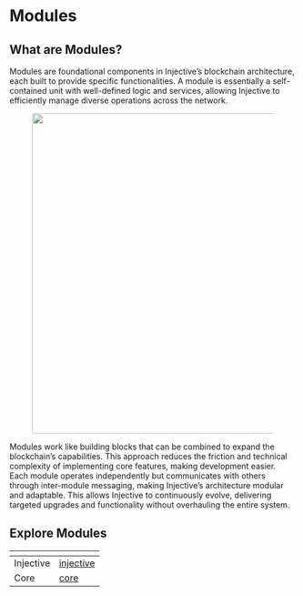 # Modules

## What are Modules?[​](https://docs.injective.network/learn/introduction#what-is-injective)

Modules are foundational components in Injective’s blockchain architecture, each built to provide specific functionalities. A module is essentially a self-contained unit with well-defined logic and services, allowing Injective to efficiently manage diverse operations across the network.

<figure><img src="https://lh7-rt.googleusercontent.com/docsz/AD_4nXemhQaBIt08mqak4lODzMNP73IvSnPLjfRohlMwLMn51Ut9kTGOKrCRqolsy4j1I0ca3zFe8-a6xrOalOkpc2HWJYuDESKFVKJdc6xv6NNCY4IY-n3MuY8t4Dz_qujBI4aQg7KpHetfP3b_XPg0wALZq8Dr?key=SrpUIxF4ydd4ZLyJCcX74Q" alt="" width="563"><figcaption></figcaption></figure>

Modules work like building blocks that can be combined to expand the blockchain’s capabilities. This approach reduces the friction and technical complexity of implementing core features, making development easier. Each module operates independently but communicates with others through inter-module messaging, making Injective’s architecture modular and adaptable. This allows Injective to continuously evolve, delivering targeted upgrades and functionality without overhauling the entire system.

## Explore Modules

<table data-view="cards" data-full-width="false"><thead><tr><th></th><th data-hidden data-card-target data-type="content-ref"></th></tr></thead><tbody><tr><td>Injective</td><td><a href="injective/">injective</a></td></tr><tr><td>Core</td><td><a href="core/">core</a></td></tr></tbody></table>

